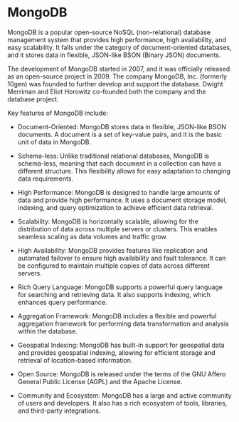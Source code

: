 
# MongoDB

MongoDB is a popular open-source NoSQL (non-relational) database management system that provides high performance, high availability, and easy scalability. It falls under the category of document-oriented databases, and it stores data in flexible, JSON-like BSON (Binary JSON) documents.

The development of MongoDB started in 2007, and it was officially released as an open-source project in 2009. The company MongoDB, Inc. (formerly 10gen) was founded to further develop and support the database. Dwight Merriman and Eliot Horowitz co-founded both the company and the database project.

Key features of MongoDB include:

- Document-Oriented: MongoDB stores data in flexible, JSON-like BSON documents. A document is a set of key-value pairs, and it is the basic unit of data in MongoDB.

- Schema-less: Unlike traditional relational databases, MongoDB is schema-less, meaning that each document in a collection can have a different structure. This flexibility allows for easy adaptation to changing data requirements.

- High Performance: MongoDB is designed to handle large amounts of data and provide high performance. It uses a document storage model, indexing, and query optimization to achieve efficient data retrieval.

- Scalability: MongoDB is horizontally scalable, allowing for the distribution of data across multiple servers or clusters. This enables seamless scaling as data volumes and traffic grow.

- High Availability: MongoDB provides features like replication and automated failover to ensure high availability and fault tolerance. It can be configured to maintain multiple copies of data across different servers.

- Rich Query Language: MongoDB supports a powerful query language for searching and retrieving data. It also supports indexing, which enhances query performance.

- Aggregation Framework: MongoDB includes a flexible and powerful aggregation framework for performing data transformation and analysis within the database.

- Geospatial Indexing: MongoDB has built-in support for geospatial data and provides geospatial indexing, allowing for efficient storage and retrieval of location-based information.

- Open Source: MongoDB is released under the terms of the GNU Affero General Public License (AGPL) and the Apache License.

- Community and Ecosystem: MongoDB has a large and active community of users and developers. It also has a rich ecosystem of tools, libraries, and third-party integrations.
